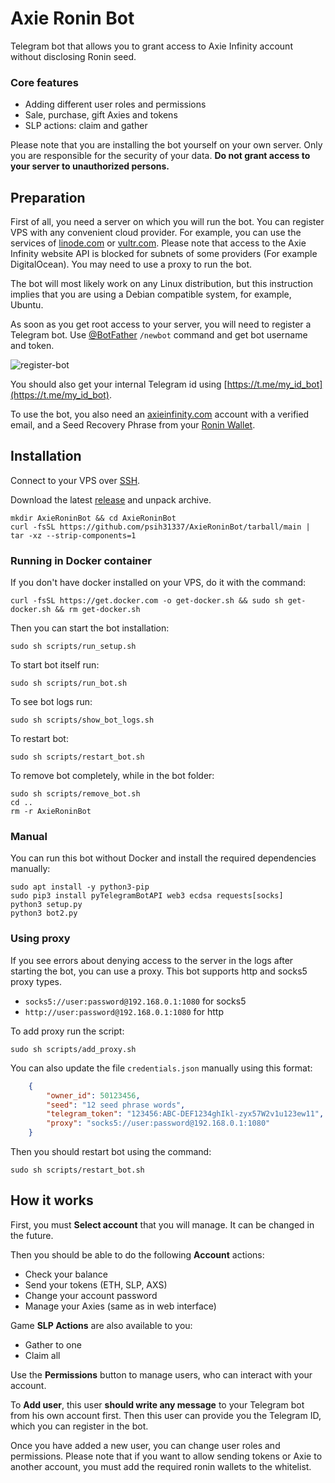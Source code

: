 # Axie Ronin Bot

Telegram bot that allows you to grant access to Axie Infinity account without disclosing Ronin seed.

### Core features
- Adding different user roles and permissions
- Sale, purchase, gift Axies and tokens
- SLP actions: claim and gather

Please note that you are installing the bot yourself on your own server. Only you are responsible for the security of your data. 
**Do not grant access to your server to unauthorized persons.**

## Preparation

First of all, you need a server on which you will run the bot. 
You can register VPS with any convenient cloud provider.
For example, you can use the services of [linode.com](https://www.linode.com/) or [vultr.com](https://www.vultr.com/products/cloud-compute/).
Please note that access to the Axie Infinity website API is blocked for subnets of some providers (For example DigitalOcean). 
You may need to use a proxy to run the bot.

The bot will most likely work on any Linux distribution, 
but this instruction implies that you are using a Debian compatible system, for example, Ubuntu.

As soon as you get root access to your server, you will need to register a Telegram bot.
Use [@BotFather](https://t.me/BotFather) `/newbot` command and get bot username and token. 

![register-bot](https://user-images.githubusercontent.com/454185/145290478-488dce81-f6c2-4a2e-92f6-3c20c0504689.png)

You should also get your internal Telegram id using [https://t.me/my_id_bot](https://t.me/my_id_bot).

To use the bot, you also need an [axieinfinity.com](https://marketplace.axieinfinity.com) account with a verified email, 
and a Seed Recovery Phrase from your [Ronin Wallet](https://wallet.roninchain.com/).


## Installation

Connect to your VPS over [SSH](https://www.linode.com/docs/guides/networking/ssh/).

Download the latest [release](https://github.com/psih31337/AxieRoninBot/tarball/main) and unpack archive.
```shell
mkdir AxieRoninBot && cd AxieRoninBot
curl -fsSL https://github.com/psih31337/AxieRoninBot/tarball/main | tar -xz --strip-components=1
```

### Running in Docker container

If you don't have docker installed on your VPS, do it with the command:
```shell
curl -fsSL https://get.docker.com -o get-docker.sh && sudo sh get-docker.sh && rm get-docker.sh
```

Then you can start the bot installation:
```shell
sudo sh scripts/run_setup.sh
```
To start bot itself run:

```shell
sudo sh scripts/run_bot.sh
```

To see bot logs run:

```shell
sudo sh scripts/show_bot_logs.sh
```

To restart bot:

```shell
sudo sh scripts/restart_bot.sh
```

To remove bot completely, while in the bot folder:

```shell
sudo sh scripts/remove_bot.sh
cd ..
rm -r AxieRoninBot
```


### Manual

You can run this bot without Docker and install the required dependencies manually:

```
sudo apt install -y python3-pip
sudo pip3 install pyTelegramBotAPI web3 ecdsa requests[socks]
python3 setup.py
python3 bot2.py
```

### Using proxy

If you see errors about denying access to the server in the logs after starting the bot, you can use a proxy.
This bot supports http and socks5 proxy types. 
 - `socks5://user:password@192.168.0.1:1080` for socks5
 - `http://user:password@192.168.0.1:1080` for http

To add proxy run the script:
```shell
sudo sh scripts/add_proxy.sh
```

You can also update the file `credentials.json` manually using this format:
```json
    {
        "owner_id": 50123456,
        "seed": "12 seed phrase words",
        "telegram_token": "123456:ABC-DEF1234ghIkl-zyx57W2v1u123ew11",
        "proxy": "socks5://user:password@192.168.0.1:1080"
    }
```

Then you should restart bot using the command:
```shell
sudo sh scripts/restart_bot.sh
```

## How it works

First, you must **Select account** that you will manage. It can be changed in the future.

Then you should be able to do the following **Account** actions:
 - Check your balance
 - Send your tokens (ETH, SLP, AXS)
 - Change your account password
 - Manage your Axies (same as in web interface)

Game **SLP Actions** are also available to you:
 - Gather to one
 - Claim all

Use the **Permissions** button to manage users, who can interact with your account.

To **Add user**, this user **should write any message** to your Telegram bot from his own account first.
Then this user can provide you the Telegram ID, which you can register in the bot. 

Once you have added a new user, you can change user roles and permissions.
Please note that if you want to allow sending tokens or Axie to another account, you must add the required ronin wallets to the whitelist.
